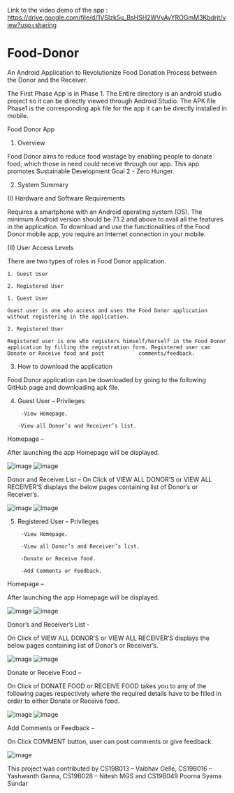 Link to the video demo of the app : https://drive.google.com/file/d/1VSIzk5u_BsHSH2WVvAyYROGmM3Kbdrjt/view?usp=sharing

# Food-Donor
An Android Application to Revolutionize Food Donation Process between the Donor and the Receiver.

The First Phase App is in Phase 1. The Entire directory is an android studio project so it can be directly viewed through Android Studio.
The APK file Phase1 is the corresponding apk file for the app it can be directly installed in mobile.

Food Donor App

1. Overview

Food Donor aims to reduce food wastage by enabling people to donate food, which those in need could receive through our app. This app promotes Sustainable Development Goal 2 - Zero Hunger.

2. System Summary

(I) Hardware and Software Requirements

Requires a smartphone with an Android operating system (OS). The minimum Android version should be 7.1.2 and above to avail all the features in the application. To download and use the functionalities of the Food Donor mobile app, you require an Internet connection in your mobile.

(II) User Access Levels

There are two types of roles in Food Donor application. 

    1. Guest User 
    
    2. Registered User 
    
    1. Guest User 

    Guest user is one who access and uses the Food Donor application without registering in the application.

    2. Registered User 

    Registered user is one who registers himself/herself in the Food Donor application by filling the registration form. Registered user can Donate or Receive food and post           comments/feedback.


3. How to download the application

Food Donor application can be downloaded by going to the following GitHub page and downloading apk file.


4. Guest User – Privileges

        -View Homepage.
 
       -View all Donor’s and Receiver’s list.
 
Homepage –

After launching the app Homepage will be displayed.
  


![image](https://user-images.githubusercontent.com/70936290/132136175-21a98b1c-7730-4280-86ab-9e77e85989a1.png)  ![image](https://user-images.githubusercontent.com/70936290/132136185-d916df30-1c30-4adc-9736-899b5177fa99.png)

Donor and Receiver List – 
On Click of VIEW ALL DONOR’S  or VIEW ALL RECEIVER’S displays the below pages containing list of Donor’s or Receiver’s.

![image](https://user-images.githubusercontent.com/70936290/132136223-a26000b3-a9f3-40c1-bbec-40e9a9c65375.png) ![image](https://user-images.githubusercontent.com/70936290/132136227-19795d2b-5283-4f97-9f27-f899a5299291.png)




5. Registered User – Privileges

        -View Homepage.
 
        -View all Donor’s and Receiver’s list.
 
        -Donate or Receive food.
 
        -Add Comments or Feedback. 
 

Homepage –

After launching the app Homepage will be displayed.

  ![image](https://user-images.githubusercontent.com/70936290/132136175-21a98b1c-7730-4280-86ab-9e77e85989a1.png) ![image](https://user-images.githubusercontent.com/70936290/132136185-d916df30-1c30-4adc-9736-899b5177fa99.png)



Donor’s and Receiver’s List - 

On Click of VIEW ALL DONOR’S  or VIEW ALL RECEIVER’S displays the below pages containing list of Donor’s or Receiver’s.

![image](https://user-images.githubusercontent.com/70936290/132136223-a26000b3-a9f3-40c1-bbec-40e9a9c65375.png) ![image](https://user-images.githubusercontent.com/70936290/132136227-19795d2b-5283-4f97-9f27-f899a5299291.png)

Donate or Receive Food – 

On Click of DONATE FOOD or RECEIVE FOOD takes you to any of the following pages respectively where the required details have to be filled in order to either Donate or Receive food.

![image](https://user-images.githubusercontent.com/70936290/132136283-971785ec-b325-470f-a4b4-571fda0915bc.png) ![image](https://user-images.githubusercontent.com/70936290/132136290-e15a10e1-05b2-4896-b633-66a3ea9deabe.png)


Add Comments or Feedback – 

On Click COMMENT button, user can post comments or give feedback.

![image](https://user-images.githubusercontent.com/70936290/132136298-9dbecec3-7d0b-4435-909c-37265c2758fd.png)


This project was contributed by CS19B013 – Vaibhav Gelle, CS19B016 – Yashwanth Ganna, CS19B028 – Nitesh MGS and CS19B049 Poorna Syama Sundar

